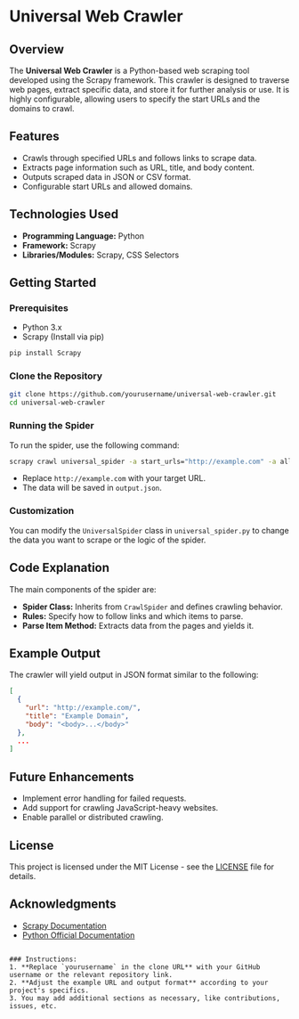 # Universal Web Crawler

## Overview
The **Universal Web Crawler** is a Python-based web scraping tool developed using the Scrapy framework. This crawler is designed to traverse web pages, extract specific data, and store it for further analysis or use. It is highly configurable, allowing users to specify the start URLs and the domains to crawl.

## Features
- Crawls through specified URLs and follows links to scrape data.
- Extracts page information such as URL, title, and body content.
- Outputs scraped data in JSON or CSV format.
- Configurable start URLs and allowed domains.

## Technologies Used
- **Programming Language:** Python
- **Framework:** Scrapy
- **Libraries/Modules:** Scrapy, CSS Selectors

## Getting Started

### Prerequisites
- Python 3.x
- Scrapy (Install via pip)

```bash
pip install Scrapy
```

### Clone the Repository
```bash
git clone https://github.com/yourusername/universal-web-crawler.git
cd universal-web-crawler
```

### Running the Spider
To run the spider, use the following command:

```bash
scrapy crawl universal_spider -a start_urls="http://example.com" -a allowed_domains="example.com" -o output.json
```
- Replace `http://example.com` with your target URL.
- The data will be saved in `output.json`.

### Customization
You can modify the `UniversalSpider` class in `universal_spider.py` to change the data you want to scrape or the logic of the spider.

## Code Explanation
The main components of the spider are:

- **Spider Class:** Inherits from `CrawlSpider` and defines crawling behavior.
- **Rules:** Specify how to follow links and which items to parse.
- **Parse Item Method:** Extracts data from the pages and yields it.

## Example Output
The crawler will yield output in JSON format similar to the following:

```json
[
  {
    "url": "http://example.com/",
    "title": "Example Domain",
    "body": "<body>...</body>"
  },
  ...
]
```

## Future Enhancements
- Implement error handling for failed requests.
- Add support for crawling JavaScript-heavy websites.
- Enable parallel or distributed crawling.

## License
This project is licensed under the MIT License - see the [LICENSE](LICENSE) file for details.

## Acknowledgments
- [Scrapy Documentation](https://docs.scrapy.org)
- [Python Official Documentation](https://docs.python.org)

```

### Instructions:
1. **Replace `yourusername` in the clone URL** with your GitHub username or the relevant repository link.
2. **Adjust the example URL and output format** according to your project's specifics.
3. You may add additional sections as necessary, like contributions, issues, etc.
